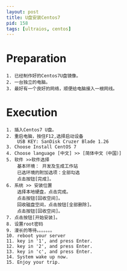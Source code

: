 ```yaml
---
layout: post
title: U盘安装Centos7
pid: 158
tags: [ultraios, centos]
---
```

# Preparation

    1. 已经制作好的Centos7U盘镜像。
    2. 一台独立的电脑。
    3. 最好有一个良好的网络，顺便给电脑接入一根网线。



# Execution

    1. 插入Centos7 U盘。
    2. 重启电脑，按住F12,选择启动设备
        USB KEY: SanDisk Cruzer Blade 1.26
    3. Choose Install CentOS 7
    4. Choose language [中文] >> [简体中文（中国）]
    5. 软件 >>软件选择
        基本环境： 开发及生成工作站
        已选环境的附加选项：全部勾选
        点击按钮[完成]。
    6. 系统 >> 安装位置
        选择本地硬盘，点击完成。
        点击按钮[回收空间]。
        回收磁盘空间，点击按钮[全部删除]。
        点击按钮[回收空间]。
    7. 点击按钮[开始安装]。
    8. 设置root密码
    9. 漫长的等待。。。。。。。
    10. reboot your server
    11. key in '1', and press Enter.
    12. key in '2', and press Enter.
    13. key in 'c', and press Enter.
    14. System wake up now.
    15. Enjoy your trip. 
